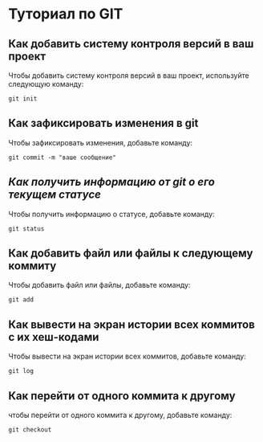 # Туториал по GIT

## Как добавить систему контроля версий в ваш проект

Чтобы добавить систему контроля версий в ваш проект, используйте следующую команду:

```
git init

```

## Как зафиксировать изменения в git

Чтобы зафиксировать изменения, добавьте команду:

```
git commit -m "ваше сообщение"
```

## *Как получить информацию от git о его текущем статусе*

Чтобы получить информацию о статусе, добавьте команду:

```
git status
```
## **Как добавить файл или файлы к следующему коммиту**

Чтобы добавить файл или файлы, добавьте команду:

```
git add
```

## Как вывести на экран истории всех коммитов с их хеш-кодами

Чтобы вывести на экран истории всех коммитов, добавьте команду:

```
git log
```

## Как перейти от одного коммита к другому

чтобы перейти от одного коммита к другому, добавьте команду:

```
git checkout
```
